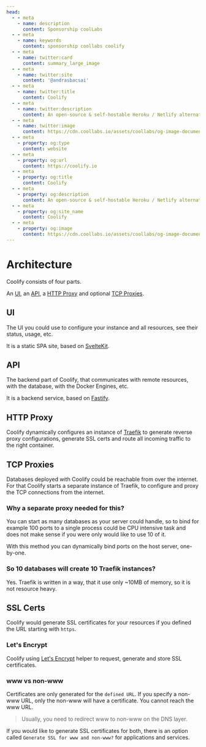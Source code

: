 ```yaml
---
head:
  - - meta
    - name: description
      content: Sponsorship coolLabs
  - - meta
    - name: keywords
      content: sponsorship coollabs coolify 
  - - meta
    - name: twitter:card
      content: summary_large_image
  - - meta
    - name: twitter:site
      content: '@andrasbacsai'
  - - meta
    - name: twitter:title
      content: Coolify
  - - meta
    - name: twitter:description
      content: An open-source & self-hostable Heroku / Netlify alternative.
  - - meta
    - name: twitter:image
      content: https://cdn.coollabs.io/assets/coollabs/og-image-documentation.png
  - - meta
    - property: og:type
      content: website
  - - meta
    - property: og:url
      content: https://coolify.io
  - - meta
    - property: og:title
      content: Coolify
  - - meta
    - property: og:description
      content: An open-source & self-hostable Heroku / Netlify alternative.
  - - meta
    - property: og:site_name
      content: Coolify
  - - meta
    - property: og:image
      content: https://cdn.coollabs.io/assets/coollabs/og-image-documentation.png
---
```

# Architecture

Coolify consists of four parts.

An [UI](#ui), an [API](#api), a [HTTP Proxy](#http-proxy) and optional [TCP Proxies](#tcp-proxies).

## UI
The UI you could use to configure your instance and all resources, see their status, usage, etc.

It is a static SPA site, based on [SvelteKit](https://kit.svelte.dev).

## API
The backend part of Coolify, that communicates with remote resources, with the database, with the Docker Engines, etc.

It is a backend service, based on [Fastify](https://fastify.io).

## HTTP Proxy
Coolify dynamically configures an instance of [Traefik](https://traefik.io) to generate reverse proxy configurations, generate SSL certs and route all incoming traffic to the right container.

## TCP Proxies
Databases deployed with Coolify could be reachable from over the internet. For that Coolify starts a separate instance of Traefik, to configure and proxy the TCP connections from the internet. 

### Why a separate proxy needed for this?
You can start as many databases as your server could handle, so to bind for example 100 ports to a single process could be CPU intensive task and does not make sense if you were only would like to use 10 of it. 

With this method you can dynamically bind ports on the host server, one-by-one.

### So 10 databases will create 10 Traefik instances?

Yes. Traefik is written in a way, that it use only ~10MB of memory, so it is not resource heavy.

## SSL Certs

Coolify would generate SSL certificates for your resources if you defined the URL starting with `https`. 

### Let's Encrypt
Coolify using [Let's Encrypt](https://letsencrypt.org/) helper to request, generate and store SSL certificates.

### www vs non-www
Certificates are only generated for the `defined URL`. If you specify a non-www URL, only the non-www will have a certificate. You cannot reach the www URL. 

>Usually, you need to redirect www to non-www on the DNS layer.

If you would like to generate SSL certificates for both, there is an option called `Generate SSL for www and non-www?` for applications and services.